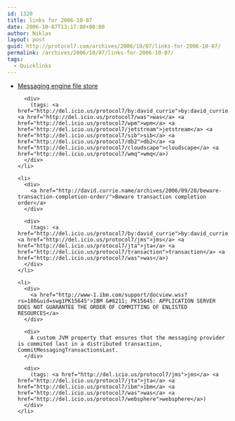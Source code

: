 ```yaml
---
id: 1320
title: links for 2006-10-07
date: 2006-10-07T13:17:08+00:00
author: Niklas
layout: post
guid: http://protocol7.com/archives/2006/10/07/links-for-2006-10-07/
permalink: /archives/2006/10/07/links-for-2006-10-07/
tags:
  - Quicklinks
---
```

<div class='microid-a1eea3fd919ee05571161355c3a13d2cd6bafcef'>
  <ul>
    <li>
      <div>
        <a href="http://david.currie.name/archives/2006/10/06/messaging-engine-file-store/">Messaging engine file store</a>
      </div>
      
      <div>
        (tags: <a href="http://del.icio.us/protocol7/by:david_currie">by:david_currie</a> <a href="http://del.icio.us/protocol7/was">was</a> <a href="http://del.icio.us/protocol7/wpm">wpm</a> <a href="http://del.icio.us/protocol7/jetstream">jetstream</a> <a href="http://del.icio.us/protocol7/sib">sib</a> <a href="http://del.icio.us/protocol7/db2">db2</a> <a href="http://del.icio.us/protocol7/cloudscape">cloudscape</a> <a href="http://del.icio.us/protocol7/wmq">wmq</a>)
      </div>
    </li>
    
    <li>
      <div>
        <a href="http://david.currie.name/archives/2006/09/28/beware-transaction-completion-order/">Beware transaction completion order</a>
      </div>
      
      <div>
        (tags: <a href="http://del.icio.us/protocol7/by:david_currie">by:david_currie</a> <a href="http://del.icio.us/protocol7/jms">jms</a> <a href="http://del.icio.us/protocol7/jta">jta</a> <a href="http://del.icio.us/protocol7/transaction">transaction</a> <a href="http://del.icio.us/protocol7/was">was</a>)
      </div>
    </li>
    
    <li>
      <div>
        <a href="http://www-1.ibm.com/support/docview.wss?rs=180&uid=swg1PK15645">IBM &#8211; PK15645: APPLICATION SERVER DOES NOT GUARANTEE THE ORDER OF COMMITTING OF ENLISTED RESOURCES</a>
      </div>
      
      <div>
        A custom JVM property that ensures that the messaging provider is commited last in a distributed transaction, CommitMessagingTransactionsLast.
      </div>
      
      <div>
        (tags: <a href="http://del.icio.us/protocol7/jms">jms</a> <a href="http://del.icio.us/protocol7/jta">jta</a> <a href="http://del.icio.us/protocol7/ibm">ibm</a> <a href="http://del.icio.us/protocol7/was">was</a> <a href="http://del.icio.us/protocol7/websphere">websphere</a>)
      </div>
    </li>
  </ul>
</div>